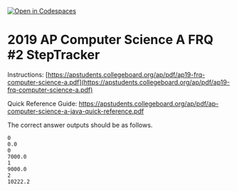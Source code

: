 [![Open in Codespaces](https://classroom.github.com/assets/launch-codespace-7f7980b617ed060a017424585567c406b6ee15c891e84e1186181d67ecf80aa0.svg)](https://classroom.github.com/open-in-codespaces?assignment_repo_id=14838927)
# 2019  AP Computer Science A FRQ #2 StepTracker
Instructions:  [https://apstudents.collegeboard.org/ap/pdf/ap19-frq-computer-science-a.pdf](https://apstudents.collegeboard.org/ap/pdf/ap19-frq-computer-science-a.pdf)   

Quick Reference Guide:  https://apstudents.collegeboard.org/ap/pdf/ap-computer-science-a-java-quick-reference.pdf  

The correct answer outputs should be as follows.  

 

```
0
0.0
0
7000.0
1
9000.0
2
10222.2 
```

